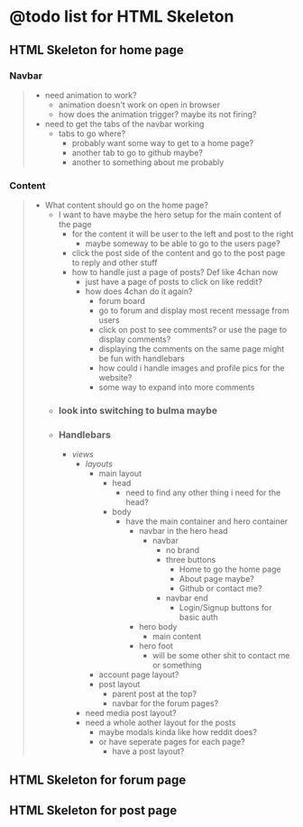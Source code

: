 # @todo list for HTML Skeleton

## HTML Skeleton for home page

### **Navbar**
>   - need animation to work?
>       - animation doesn't work on open in browser
>       - how does the animation trigger? maybe its not firing?
>   - need to get the tabs of the navbar working
>       - tabs to go where?
>           - probably want some way to get to a home page?
>           - another tab to go to github maybe?
>           - another to something about me probably

### **Content**
>   - What content should go on the home page?
>       - I want to have maybe the hero setup for the main content of the page
>           - for the content it will be user to the left and post to the right
>               - maybe someway to be able to go to the users page?
>           - click the post side of the content and go to the post page to reply and other stuff
>           - how to handle just a page of posts? Def like 4chan now
>               - just have a page of posts to click on like reddit?
>               - how does 4chan do it again?
>                   - forum board
>                   - go to forum and display most recent message from users
>                   - click on post to see comments? or use the page to display comments?
>                   - displaying the comments on the same page might be fun with handlebars
>                   - how could i handle images and profile pics for the website?
>                   - some way to expand into more comments
>       - ### **look into switching to bulma maybe**
>       - ### **Handlebars**
>           - *views*
>               - *layouts*
>                   - main layout
>                       - head
>                           - need to find any other thing i need for the head?
>                       - body
>                           - have the main container and hero container
>                               - navbar in the hero head
>                                   - navbar
>                                       - no brand
>                                       - three buttons
>                                           - Home to go the home page
>                                           - About page maybe?
>                                           - Github or contact me?
>                                       - navbar end
>                                           - Login/Signup buttons for basic auth
>                               - hero body
>                                   - main content
>                               - hero foot
>                                   - will be some other shit to contact me or something
>                   - account page layout?
>                   - post layout
>                       - parent post at the top?
>                       - navbar for the forum pages?
>               - need media post layout?
>               - need a whole aother layout for the posts
>                   - maybe modals kinda like how reddit does?
>                   - or have seperate pages for each page?
>                       - have a post layout?

## HTML Skeleton for forum page

## HTML Skeleton for post page